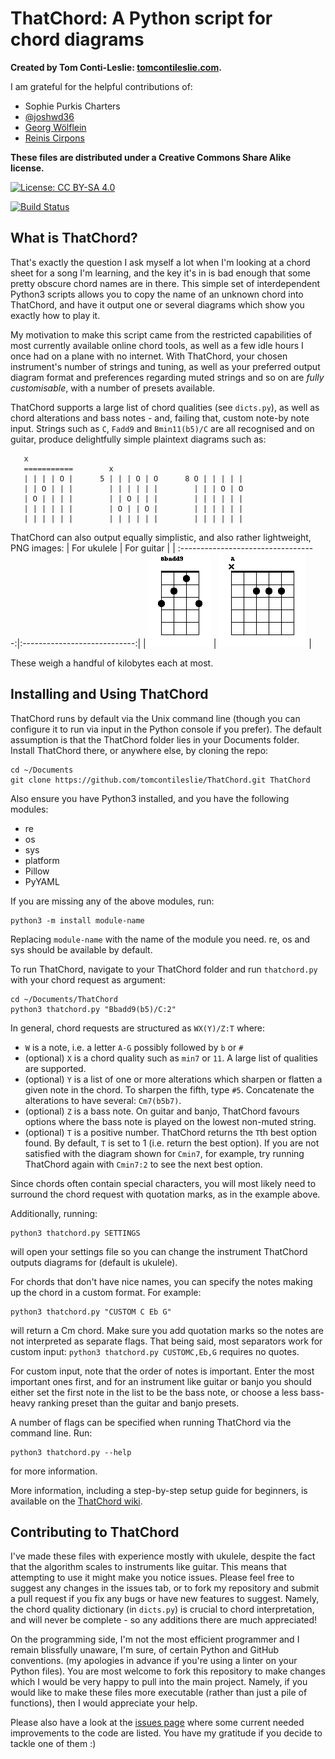 # ThatChord: A Python script for chord diagrams

**Created by Tom Conti-Leslie: [tomcontileslie.com](http://tomcontileslie.com).**

I am grateful for the helpful contributions of:

- Sophie Purkis Charters
- [@joshwd36](https://github.com/joshwd36)
- [Georg Wölflein](https://github.com/georgw777)
- [Reinis Cirpons](https://github.com/reiniscirpons)

**These files are distributed under a Creative Commons Share Alike license.**

[![License: CC BY-SA 4.0](https://licensebuttons.net/l/by-sa/4.0/80x15.png)](https://creativecommons.org/licenses/by-sa/4.0/)

[![Build Status](https://travis-ci.com/tomcontileslie/ThatChord.svg?branch=master)](https://travis-ci.com/tomcontileslie/ThatChord)

## What is ThatChord?

That's exactly the question I ask myself a lot when I'm looking at a chord sheet for a song I'm learning, and the key it's in is bad
enough that some pretty obscure chord names are in there. This simple set of interdependent Python3 scripts allows you to copy
the name of an unknown chord into ThatChord, and have it output one or several diagrams which show you exactly how to play it.

My motivation to make this script came from the restricted capabilities of most currently available online chord tools, as well as a few idle hours
I once had on a plane with no internet. With ThatChord, your chosen instrument's number of strings and tuning, as well as your preferred output 
diagram format and preferences regarding muted strings and so on are *fully customisable*, with a number of presets available.

ThatChord supports a large list of chord qualities (see `dicts.py`), as well as chord alterations and bass notes - and, failing that, custom note-by note input. 
Strings such as `C`, `Fadd9` and `Bmin11(b5)/C` are all recognised and on guitar, produce delightfully simple plaintext diagrams such as:
```
   x
   ===========        x           
   | | | | O |      5 | | | O | O      8 O | | | | | 
   | | O | | |        | | | | | |        | | | O | O 
   | O | | | |        | | O | | |        | | | | | | 
   | | | | | |        | O | | O |        | | | | | | 
   | | | | | |        | | | | | |        | | | | | |  
```
ThatChord can also output equally simplistic, and also rather lightweight, PNG images:
| For ukulele                         |  For guitar                  |
| :----------------------------------:|:----------------------------:|
| ![](diagrams/example01.png)         | ![](diagrams/example03.png)  |

These weigh a handful of kilobytes each at most.

## Installing and Using ThatChord

ThatChord runs by default via the Unix command line (though you can configure it to run via input
in the Python console if you prefer).
The default assumption is that the ThatChord folder lies in your Documents folder.
Install ThatChord there, or anywhere else, by cloning the repo:
```
cd ~/Documents
git clone https://github.com/tomcontileslie/ThatChord.git ThatChord
```
Also ensure you have Python3 installed, and you have the following modules:
- re
- os
- sys
- platform
- Pillow
- PyYAML

If you are missing any of the above modules, run:
```
python3 -m install module-name
```
Replacing `module-name` with the name of the module you need. re, os and sys should be available by default.

To run ThatChord, navigate to your ThatChord folder and run `thatchord.py` with your chord request as argument:
```
cd ~/Documents/ThatChord
python3 thatchord.py "Bbadd9(b5)/C:2"
```
In general, chord requests are structured as `WX(Y)/Z:T` where:
- `W` is a note, i.e. a letter `A-G` possibly followed by `b` or `#`
- (optional) `X` is a chord quality such as  `min7` or `11`. A large list of qualities are supported.
- (optional) `Y` is a list of one or more alterations which sharpen or flatten a given note in the chord.
  To sharpen the fifth, type `#5`. Concatenate the alterations to have several: `Cm7(b5b7)`.
- (optional) `Z` is a bass note. On guitar and banjo, ThatChord favours options where the bass note is
  played on the lowest non-muted string.
- (optional) `T` is a positive number. ThatChord returns the `T`th best option found. By default, `T` is set to 1
  (i.e. return the best option). If you are not satisfied with the diagram shown for `Cmin7`, for example, try
  running ThatChord again with `Cmin7:2` to see the next best option.
  
Since chords often contain special characters, you will most likely need to surround the chord request with
quotation marks, as in the example above.

Additionally, running:
```
python3 thatchord.py SETTINGS
```
will open your settings file so you can change the instrument ThatChord outputs diagrams for (default is ukulele).

For chords that don't have nice names, you can specify the notes making up the chord in a custom format. For example:
```
python3 thatchord.py "CUSTOM C Eb G"
```
will return a Cm chord. Make sure you add quotation marks so the notes are not interpreted as separate flags. That
being said, most separators work for custom input: `python3 thatchord.py CUSTOMC,Eb,G` requires no quotes.

For custom input, note that the order of notes is important. Enter the most important ones first, and for an instrument
like guitar or banjo you should either set the first note in the list to be the bass note, or choose a less bass-heavy
ranking preset than the guitar and banjo presets.

A number of flags can be specified when running ThatChord via the command line. Run:
```
python3 thatchord.py --help
```
for more information.

More information, including a step-by-step setup guide for beginners, is available
on the [ThatChord wiki](https://github.com/tomcontileslie/ThatChord/wiki).

## Contributing to ThatChord

I've made these files with experience mostly with ukulele, despite the fact that the algorithm scales to instruments like guitar.
This means that attempting to use it might make you notice issues. Please feel free to suggest any changes in the issues tab, or to
fork my repository and submit a pull request if you fix any bugs or have new features to suggest. Namely, the chord quality dictionary
(in `dicts.py`) is crucial to chord interpretation, and will never be complete - so any additions there are much appreciated!

On the programming side, I'm not the most efficient programmer and I remain blissfully unaware, I'm sure, of certain Python and GitHub conventions.
(my apologies in advance if you're using a linter on your Python files). You are most welcome to fork this repository to make changes which I would
be very happy to pull into the main project. Namely, if you would like to make these files more executable (rather than just a pile of
functions), then I would appreciate your help.

Please also have a look at the [issues page](https://github.com/tomcontileslie/ThatChord/issues) where some current needed improvements to the code
are listed. You have my gratitude if you decide to tackle one of them :)
